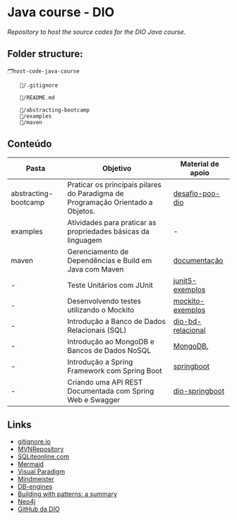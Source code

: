 # Java course - DIO
*Repository to host the source codes for the DIO Java course.*

## Folder structure:

    🗂️host-code-java-course

        📁/.gitignore
        
        📁/README.md
        
        📂/abstracting-bootcamp
        📂/examples
        📂/maven
                


## Conteúdo

| Pasta | Objetivo | Material de apoio |
| ------ | -------- | ----------------- |
| abstracting-bootcamp | Praticar os principais pilares do Paradigma de Programação Orientado a Objetos. | [desafio-poo-dio](https://github.com/cami-la/desafio-POO-DIO) |
| examples | Atividades para praticar as propriedades básicas da linguagem | - |
| maven | Gerenciamento de Dependências e Build em Java com Maven | [documentação](https://maven.apache.org/guides/index.html) |
| - | Teste Unitários com JUnit | [junit5-exemplos](https://github.com/willyancaetano/junit5-exemplos) |
| - | Desenvolvendo testes utilizando o Mockito | [mockito-exemplos](https://github.com/willyancaetano/mockito-exemplos) |
| - | Introdução a Banco de Dados Relacionais (SQL) | [dio-bd-relacional](https://github.com/pamelaborges/dio-bd-relacional.git) |
| - | Introdução ao MongoDB e Bancos de Dados NoSQL | [MongoDB.](https://www.mongodb.com/pt-br/docs/manual/introduction/)|
| - | Introdução a Spring Framework com Spring Boot | [springboot](https://github.com/digitalinnovationone/dio-springboot)|
| - | Criando uma API REST Documentada com Spring Web e Swagger | [dio-springboot](https://github.com/digitalinnovationone/dio-springboot)|

## Links

- [gitignore.io](https://www.toptal.com/developers/gitignore/)
- [MVNRepository](https://mvnrepository.com/)
- [SQLiteonline.com](https://sqliteonline.com/)
- [Mermaid](https://mermaid.js.org/intro/)
- [Visual Paradigm](https://online.visual-paradigm.com/drive/#infoart:proj=0&dashboard)
- [Mindmeister](https://www.mindmeister.com/pt)
- [DB-engines](https://db-engines.com/en/ranking)
- [Building with patterns: a summary](https://www.mongodb.com/blog/post/building-with-patterns-a-summary)
- [Neo4j](https://sandbox.neo4j.com/)
- [GitHub da DIO](https://github.com/digitalinnovationone)
